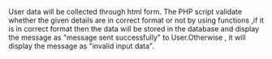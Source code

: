 User data will be collected through html form.
The PHP script validate whether the given details are  in correct format or not  by using functions ,if it is in correct format then the data will be stored in the database and display the message as "message sent successfully" to User.Otherwise , it will display the message as "invalid input data".
